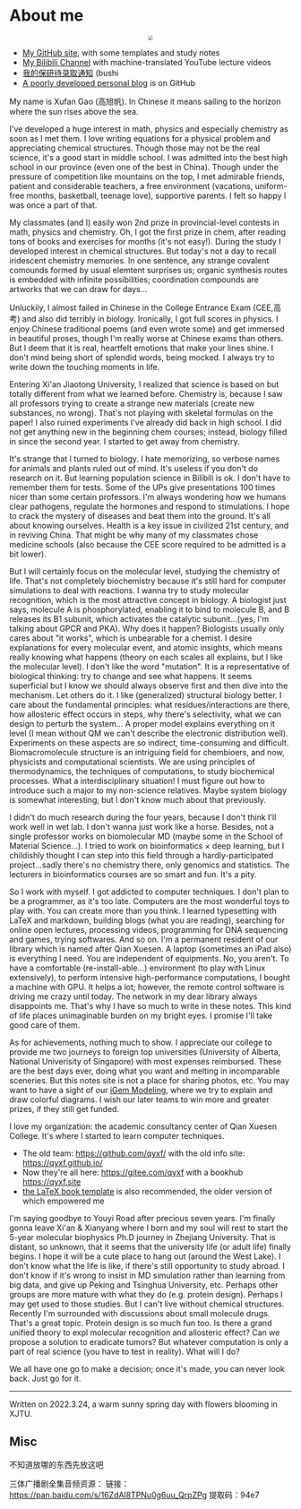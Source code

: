 # About me

<center><img src="https://gitee.com/gxf1212/notes/raw/master/_media/photo.jpg" style="zoom:50%;" /></center>

- [My GitHub site](https://github.com/gxf1212), with some templates and study notes
- [My Bilibili Channel](https://space.bilibili.com/441196634) with machine-translated YouTube lecture videos
- [我的保研待录取通知](/utils/baoyan-doge.md) (bushi
- [A poorly developed personal blog](https://gxf1212.github.io/) is on GitHub

My name is Xufan Gao (高旭帆). In Chinese it means sailing to the horizon where the sun rises above the sea.

I've developed a huge interest in math, physics and especially chemistry as soon as I met them. I love writing equations for a physical problem and appreciating chemical structures. Though those may not be the real science, it's a good start in middle school. I was admitted into the best high school in our province (even one of the best in China). Though under the pressure of competition like mountains on the top, I met admirable friends, patient and considerable teachers, a free environment (vacations, uniform-free months, basketball, teenage love), supportive parents. I felt so happy I was once a part of that. 

My classmates (and I) easily won 2nd prize in provincial-level contests in math, physics and chemistry. Oh, I got the first prize in chem, after reading tons of books and exercises for months (it's not easy!). During the study I developed interest in chemical structures. But today's not a day to recall iridescent chemistry memories. In one sentence, any strange covalent comounds formed by usual elemtent surprises us; organic synthesis routes is embedded with infinite possibilities; coordination compounds are artworks that we can draw for days...

Unluckily, I almost failed in Chinese in the College Entrance Exam (CEE,高考) and also did terribly in biology. Ironically, I got full scores in physics. I enjoy Chinese traditional poems (and even wrote some) and get immersed in beautiful proses, though I'm really worse at Chinese exams than others. But I deem that it is real, heartfelt emotions that make your lines shine. I don't mind being short of splendid words, being mocked. I always try to write down the touching moments in life.

Entering Xi'an Jiaotong University, I realized that science is based on but totally different from what we learned before. Chemistry is, because I saw all professors trying to create a strange new materials (create new substances, no wrong). That's not playing with skeletal formulas on the paper! I also ruined experiments I've already did back in high school. I did not get anything new in the beginning chem courses; instead, biology filled in since the second year. I started to get away from chemistry.

It's strange that I turned to biology. I hate memorizing, so verbose names for animals and plants ruled out of mind. It's useless if you don't do research on it. But learning population science in Bilibili is ok. I don't have to remember them for tests. Some of the UPs give presentations 100 times nicer than some certain professors. I'm always wondering how we humans clear pathogens, regulate the hormones and respond to stimulations. I hope to crack the mystery of diseases and beat them into the ground. It's all about knowing ourselves. Health is a key issue in civilized 21st century, and in reviving China. That might be why many of my classmates chose medicine schools (also because the CEE score required to be admitted is a bit lower). 

But I will certainly focus on the molecular level, studying the chemistry of life. That's not completely biochemistry because it's still hard for computer simulations to deal with reactions. I wanna try to study molecular recognition, which is the most attractive concept in biology. A biologist just says, molecule A is phosphorylated, enabling it to bind to molecule B, and B releases its B1 subunit, which activates the catalytic subunit...(yes, I'm talking about GPCR and PKA). Why does it happen? Biologists usually only cares about "it works", which is unbearable for a chemist. I desire explanations for every molecular event, and atomic insights, which means really knowing what happens (theory on each scales all explains, but I like the molecular level). I don't like the word "mutation". It is a representative of biological thinking: try to change and see what happens. It seems superficial but I know we should always observe first and then dive into the mechanism. Let others do it. I like (generalized) structural biology better. I care about the fundamental principles: what residues/interactions are there, how allosteric effect occurs in steps, why there's selectivity, what we can design to perturb the system... A proper model explains everything on it level (I mean without QM we can't describe the electronic distribution well). Experiments on these aspects are so indirect, time-consuming and difficult. Biomacromolecule structure is an intriguing field for chembioers, and now, physicists and computational scientists. We are using principles of thermodynamics, the techniques of computations, to study biochemical processes. What a interdisciplinary situation! I must figure out how to introduce such a major to my non-science relatives. Maybe system biology is somewhat interesting, but I don't know much about that previously.

I didn't do much research during the four years, because I don't think I'll work well in wet lab. I don't wanna just work like a horse. Besides, not a single professor works on biomolecular MD (maybe some in the School of Material Science...). I tried to work on bioinformatics × deep learning, but I childishly thought I can step into this field through a hardly-participated project...sadly there's no chemistry there, only genomics and statistics. The lecturers in bioinformatics courses are so smart and fun. It's a pity.

So I work with myself. I got addicted to computer techniques. I don't plan to be a programmer, as it's too late. Computers are the most wonderful toys to play with. You can create more than you think. I learned typesetting with LaTeX and markdown, building blogs (what you are reading), searching for online open lectures, processing videos, programming for DNA sequencing and games, trying softwares. And so on. I'm a permanent resident of our library which is named after Qian Xuesen. A laptop (sometimes an iPad also) is everything I need. You are independent of equipments. No, you aren't. To have a comfortable (re-install-able...) environment (to play with Linux extensively), to perform intensive high-performance computations, I bought a machine with GPU. It helps a lot; however, the remote control software is driving me crazy until today. The network in my dear library always disappoints me. That's why I have so much to write in these notes. This kind of life places unimaginable burden on my bright eyes. I promise I'll take good care of them.

As for achievements, nothing much to show. I appreciate our college to provide me two journeys to foreign top universities (University of Alberta, National Univerisity of Singapore) with most expenses reimbursed. These are the best days ever, doing what you want and melting in incomparable sceneries. But this notes site is not a place for sharing photos, etc. You may want to have a sight of our [iGem Modeling](https://2020.igem.org/Team:XJTU-China/Model), where we try to explain and draw colorful diagrams. I wish our later teams to win more and greater prizes, if they still get funded.

I love my organization: the academic consultancy center of Qian Xuesen College. It's where I started to learn computer techniques. 
- The old team: https://github.com/qyxf/ with the old info site: https://qyxf.github.io/
- Now they're all here: https://gitee.com/qyxf with a bookhub https://qyxf.site
- [the LaTeX book template](https://gitee.com/qyxf/qyxf-book) is also recommended, the older version of which empowered me 

I'm saying goodbye to Youyi Road after precious seven years. I'm finally gonna leave Xi'an \& Xianyang where I born and my soul will rest to start the 5-year molecular biophysics Ph.D journey in Zhejiang University. That is distant, so unknown, that it seems that the university life (or adult life) finally begins. I hope it will be a cute place to hang out (around the West Lake). I don't know what the life is like, if there's still opportunity to study abroad. I don't know if it's wrong to insist in MD simulation rather than learning from big data, and give up Peking and Tsinghua University, etc. Perhaps other groups are more mature with what they do (e.g. protein design). Perhaps I may get used to those studies. But I can't live without chemical structures. Recently I'm surrounded with discussions about small molecule drugs. That's a great topic. Protein design is so much fun too. Is there a grand unified theory to expl molecular recognition and allosteric effect? Can we propose a solution to eradicate tumors? But whatever computation is only a part of real science (you have to test in reality). What will I do?

We all have one go to make a decision; once it's made, you can never look back. Just go for it.


---
Written on 2022.3.24, a warm sunny spring day with flowers blooming in XJTU.



## Misc

不知道放哪的东西先放这吧

三体广播剧全集音频资源：
链接：https://pan.baidu.com/s/16ZdAl8TPNu0g6uu_QrpZPg 
提取码：94e7